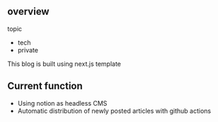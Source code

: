 ## overview
topic
- tech
- private

This blog is built using next.js template

## Current function
- Using notion as headless CMS
- Automatic distribution of newly posted articles with github actions
